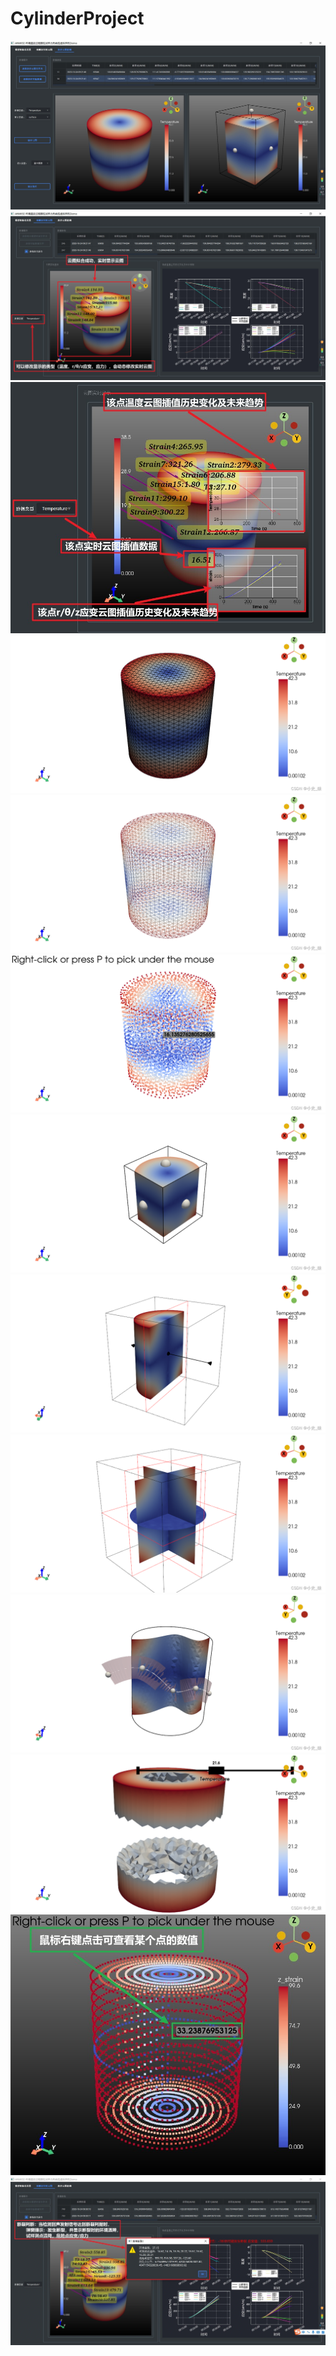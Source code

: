 # CylinderProject
![Image text](https://github.com/luoping123/CylinderProject/blob/main/CylinderSystemImage/CylinderSystem%20(1).jpg)
![Image text](https://github.com/luoping123/CylinderProject/blob/main/CylinderSystemImage/CylinderSystem%20(2).jpg)
![Image text](https://github.com/luoping123/CylinderProject/blob/main/CylinderSystemImage/CylinderSystem%20(3).jpg)
![Image text](https://github.com/luoping123/CylinderProject/blob/main/CylinderSystemImage/CylinderSystem%20(4).jpg)
![Image text](https://github.com/luoping123/CylinderProject/blob/main/CylinderSystemImage/CylinderSystem%20(5).jpg)
![Image text](https://github.com/luoping123/CylinderProject/blob/main/CylinderSystemImage/CylinderSystem%20(6).jpg)
![Image text](https://github.com/luoping123/CylinderProject/blob/main/CylinderSystemImage/CylinderSystem%20(7).jpg)
![Image text](https://github.com/luoping123/CylinderProject/blob/main/CylinderSystemImage/CylinderSystem%20(8).jpg)
![Image text](https://github.com/luoping123/CylinderProject/blob/main/CylinderSystemImage/CylinderSystem%20(9).jpg)
![Image text](https://github.com/luoping123/CylinderProject/blob/main/CylinderSystemImage/CylinderSystem%20(10).jpg)
![Image text](https://github.com/luoping123/CylinderProject/blob/main/CylinderSystemImage/CylinderSystem%20(11).jpg)
![Image text](https://github.com/luoping123/CylinderProject/blob/main/CylinderSystemImage/CylinderSystem%20(12).jpg)
![Image text](https://github.com/luoping123/CylinderProject/blob/main/CylinderSystemImage/CylinderSystem%20(13).jpg)
